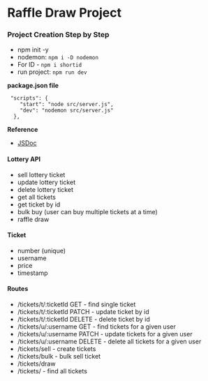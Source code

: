 # Raffle Draw Project

### Project Creation Step by Step
- npm init -y
- nodemon: `npm i -D nodemon`
- For ID - `npm i shortid`
- run project: `npm run dev`

**package.json file**

```node
 "scripts": {
    "start": "node src/server.js",
    "dev": "nodemon src/server.js"
  },
```

**Reference**
- [JSDoc](https://jsdoc.app/)

#### Lottery API

- sell lottery ticket
- update lottery ticket
- delete lottery ticket
- get all tickets
- get ticket by id
- bulk buy (user can buy multiple tickets at a time)
- raffle draw

#### Ticket

- number (unique)
- username
- price
- timestamp

#### Routes

- /tickets/t/:ticketId GET - find single ticket
- /tickets/t/:ticketId PATCH - update ticket by id
- /tickets/t/:ticketId DELETE - delete ticket by id
- /tickets/u/:username GET - find tickets for a given user
- /tickets/u/:username PATCH - update tickets for a given user
- /tickets/u/:username DELETE - delete all tickets for a given user
- /tickets/sell - create tickets
- /tickets/bulk - bulk sell ticket
- /tickets/draw
- /tickets/ - find all tickets


